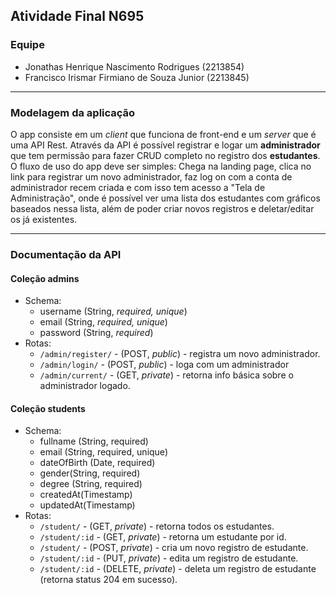 ## Atividade Final N695

### Equipe

-   Jonathas Henrique Nascimento Rodrigues (2213854)
-   Francisco Irismar Firmiano de Souza Junior (2213845)

---

### Modelagem da aplicação

O app consiste em um _client_ que funciona de front-end e um _server_ que é uma API Rest. Através da API é possível registrar e logar um **administrador** que tem permissão para fazer CRUD completo no registro dos **estudantes**. O fluxo de uso do app deve ser simples: Chega na landing page, clica no link para registrar um novo administrador, faz log on com a conta de administrador recem criada e com isso tem acesso a "Tela de Administração", onde é possível ver uma lista dos estudantes com gráficos baseados nessa lista, além de poder criar novos registros e deletar/editar os já existentes.

---

### Documentação da API

#### Coleção admins

-   Schema:
    -   username (String, _required, unique_)
    -   email (String, _required, unique_)
    -   password (String, _required_)
-   Rotas:
    -   `/admin/register/` - (POST, _public_) - registra um novo administrador.
    -   `/admin/login/` - (POST, _public_) - loga com um administrador
    -   `/admin/current/` - (GET, _private_) - retorna info básica sobre o administrador logado.

#### Coleção students

-   Schema:
    -   fullname (String, required)
    -   email (String, required, unique)
    -   dateOfBirth (Date, required)
    -   gender(String, required)
    -   degree (String, required)
    -   createdAt(Timestamp)
    -   updatedAt(Timestamp)
-   Rotas:
    -   `/student/` - (GET, _private_) - retorna todos os estudantes.
    -   `/student/:id` - (GET, _private_) - retorna um estudante por id.
    -   `/student/` - (POST, _private_) - cria um novo registro de estudante.
    -   `/student/:id` - (PUT, _private_) - edita um registro de estudante.
    -   `/student/:id` - (DELETE, _private_) - deleta um registro de estudante (retorna status 204 em sucesso).

